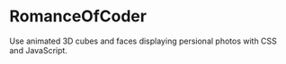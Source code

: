 # RomanceOfCoder
Use animated 3D cubes and faces displaying persional photos with CSS and JavaScript.
